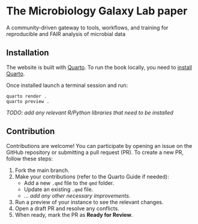 # The Microbiology Galaxy Lab paper

A community-driven gateway to tools, workflows, and training for reproducible and FAIR analysis of microbial data

## Installation

The website is built with [Quarto](https://quarto.org/). To run the book locally, you need to [install Quarto](https://quarto.org/docs/get-started/).

Once installed launch a terminal session and run: 

```{bash}
quarto render .
quarto preview .
```

*TODO: add any relevant R/Python libraries that need to be installed*

## Contribution

Contributions are welcome! You can participate by opening an issue on the GitHub repository or submitting a pull request (PR). To create a new PR, follow these steps:

1. Fork the main branch.
2. Make your contributions (refer to the Quarto Guide if needed):
    - Add a new `.qmd` file to the `qmd` folder.
    - Update an existing `.qmd` file.
    - *... add any other necessary improvements.*
3. Run a preview of your instance to see the relevant changes.
4. Open a draft PR and resolve any conflicts.
5. When ready, mark the PR as **Ready for Review**.

